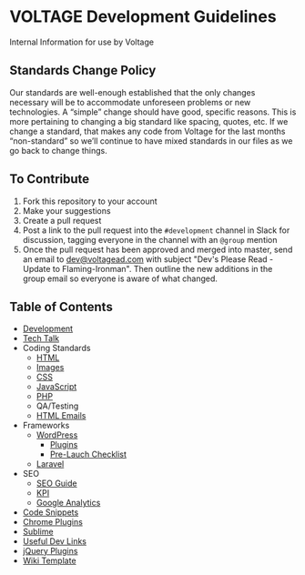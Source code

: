 # VOLTAGE Development Guidelines
Internal Information for use by Voltage

## Standards Change Policy
Our standards are well-enough established that the only changes necessary will be to accommodate unforeseen problems or new technologies. A “simple” change should have good, specific reasons. This is more pertaining to changing a big standard like spacing, quotes, etc. If we change a standard, that makes any code from Voltage for the last months “non-standard” so we’ll continue to have mixed standards in our files as we go back to change things.

## To Contribute
1. Fork this repository to your account
2. Make your suggestions
3. Create a pull request
4. Post a link to the pull request into the `#development` channel in Slack for discussion, tagging everyone in the channel with an `@group` mention
5. Once the pull request has been approved and merged into master, send an email to <a href="mailto:dev@voltagead.com">dev@voltagead.com</a> with subject "Dev's Please Read - Update to Flaming-Ironman". Then outline the new additions in the group email so everyone is aware of what changed.

## Table of Contents
- [Development](development.md)
- [Tech Talk](tech-talk.md)
- Coding Standards
	- [HTML](coding-standards/html/)
	- [Images](coding-standards/images/)
	- [CSS](coding-standards/css/)
	- [JavaScript](coding-standards/js/)
	- [PHP](coding-standards/php/)
	- QA/Testing
	- [HTML Emails](coding-standards/emails)
- Frameworks
	- [WordPress](frameworks/wordpress/)
		- [Plugins](frameworks/wordpress/plugins.md)
		- [Pre-Lauch Checklist](frameworks/wordpress/pre-launch-checklist.md)
	- [Laravel](frameworks/laravel/)
- SEO
	- [SEO Guide](seo/guide/)
	- [KPI](seo/kpi/)
	- [Google Analytics](seo/ga/)
- [Code Snippets](snippets/)
- [Chrome Plugins](chrome/)
- [Sublime](sublime/)
- [Useful Dev Links](useful-links.md)
- [jQuery Plugins](jquery-plugins.md)
- [Wiki Template](wiki-template.md)
